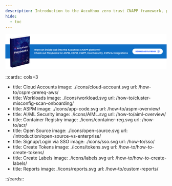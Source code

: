 ```yaml
---
description: Introduction to the AccuKnox zero trust CNAPP framework, providing an overview of core security features and architecture.
hide:
  - toc
---
```


<style>
    .nt-card-title {
    text-align: -webkit-center;
}
</style>

[![AccuKnox Playbook](./icons/playbook.png)](/how-to/playbook-overview/)

::cards:: cols=3

- title: Cloud Accounts
  image: ./icons/cloud-account.svg
  url: /how-to/cspm-prereq-aws/
- title: Workloads
  image: ./icons/workload.svg
  url: /how-to/cluster-misconfig-scan-onboarding/
- title: ASPM
  image: ./icons/app-code.svg
  url: /how-to/aspm-overview/
- title: AI/ML Security
  image: ./icons/AIML.svg
  url: /how-to/aiml-overview/
- title: Container Registry
  image: ./icons/container-reg.svg
  url: /how-to/acr/
- title: Open Source
  image: ./icons/open-source.svg
  url: /introduction/open-source-vs-enterprise/
- title: Signup/Login via SSO
  image: ./icons/sso.svg
  url: /how-to/sso/
- title: Create Tokens
  image: ./icons/tokens.svg
  url: /how-to/how-to-create-tokens/
- title: Create Labels
  image: ./icons/labels.svg
  url: /how-to/how-to-create-labels/
- title: Reports
  image: ./icons/reports.svg
  url: /how-to/custom-reports/

::/cards::
